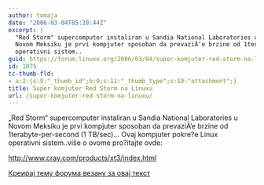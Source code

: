 ```yaml
---
author: tomaja
date: "2006-03-04T05:28:44Z"
excerpt: |
  "Red Storm" supercomputer instaliran u Sandia National Laboratories u <br />
  Novom Meksiku je prvi kompjuter sposoban da prevaziÄ‘e brzine od 1terabyte-per-second (1 TB/sec)... Ovaj kompjuter pokre?e Linux <br />
  operativni sistem..
guid: https://forum.linuxo.org/2006/03/04/super-komjuter-red-storm-na-linuxu/
id: 1075
tc-thumb-fld:
- a:2:{s:9:"_thumb_id";b:0;s:11:"_thumb_type";s:10:"attachment";}
title: Super komjuter Red Storm na Linuxu
url: /super-komjuter-red-storm-na-linuxu/
---
```

&#8222;Red Storm&#8220; supercomputer instaliran u Sandia National Laboratories u  
Novom Meksiku je prvi kompjuter sposoban da prevaziÄ‘e brzine od 1terabyte-per-second (1 TB/sec)&#8230; Ovaj kompjuter pokre?e Linux  
operativni sistem..<!--break-->više o ovome pro?itajte ovde: 

<http://www.cray.com/products/xt3/index.html>

[Креирај тему форума везану за овај текст](https://linuxo.org/nova-tema-na-forumu/?se_pid=1075)